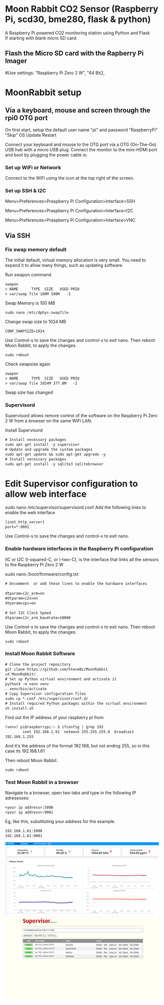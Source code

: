 # Moon Rabbit CO2 Sensor (Raspberry Pi, scd30, bme280, flask & python)
A Raspberry Pi powered CO2 monitoring station using Python and Flask  
If starting with blank micro SD card:
## Flash the Micro SD card with the Rapberry Pi Imager 
#Use settings: "Raspberry Pi Zero 2 W", "64 Bit2, 


# MoonRabbit setup

## Via a keyboard, mouse and screen through the rpi0 OTG port
On first start, setup the default user name "pi" and password "RaspberryPi"
"Skip" OS Update
Restart

Connect your keyboard and mouse to the OTG port via a OTG (On-The-Go) USB hub with a micro USB plug. Connect the monitor to the mini-HDMI port and boot by plugging the power cable in.  

### Set up WiFi or Network

Connect to the WiFi using the icon at the top right of the screen.

### Set up SSH & I2C

Menu>Preferences>Praspberry Pi Configuration>Interface>SSH

Menu>Preferences>Praspberry Pi Configuration>Interface>I2C

Menu>Preferences>Praspberry Pi Configuration>Interface>VNC

## Via SSH
### Fix swap memory default
The initial default, virtual memory allocation is very small.  You need to expand it to allow many things, such as updating software.

Run swapon command
```
swapon
> NAME      TYPE  SIZE   USED PRIO
> var/swap file 100M 100M   -2
```
Swap Memory is 100 MB
```
sudo nano /etc/dphys-swapfile
```
Change swap size to 1024 MB
```
CONF_SWAPSIZE=1024
```
Use Control-s to save the changes and control-x to exit nano.
Then reboot Moon Rabbit, to apply the changes.
```
sudo reboot
```
Check swapsize again
```
swapon
> NAME      TYPE  SIZE   USED PRIO
> var/swap file 1024M 377.8M   -2
```
Swap size has changed

### Supervisord

Supervisord allows remore control of the software on the Raspberry Pi Zero 2 W from a browser on the same WiFi LAN.

Install Supervisord
```
# Install necessary packages
sudo apt-get install -y supervisor
# Update and upgrade the system packages
sudo apt-get update && sudo apt-get upgrade -y
# Install necessary packages
sudo apt-get install -y sqlite3 sqlitebrowser
```

# Edit Supervisor configuration to allow web interface
sudo nano /etc/supervisor/supervisord.conf
Add the following lines to enable the web interface
```
[inet_http_server]
port=*:9001
```
Use Control-s to save the changes and control-x to exit nano.
### Enable hardware interfaces in the Raspberry Pi configuration
IIC or I2C (I-squared-C, or I-two-C), is the interface that links all the sensors to the Raspberry Pi Zero 2 W

sudo nano /boot/firmware/config.txt

```
# Uncomment  or add these lines to enable the hardware interfaces

dtparam=i2c_arm=on
#dtparam=i2s=on
dtparam=spi=on

# Set I2C Clock Speed
dtparam=i2c_arm_baudrate=10000
```
Use Control-s to save the changes and control-x to exit nano.
Then reboot Moon Rabbit, to apply the changes.
```
sudo reboot
```
### Install Moon Rabbit Software
```
# Clone the project repository
git clone https://github.com/SteveBz/MoonRabbit
cd MoonRabbit/
# Set up Python virtual environment and activate it
python3 -m venv venv
. venv/bin/activate
# Copy Supervisor configuration files
sudo cp *.conf /etc/supervisor/conf.d/
# Install required Python packages within the virtual environment
sh install.sh
```
Find out the IP address of your raspberry pi from
```
(venv) pi@raspberrypi:~ $ ifconfig | grep 192
        inet 192.168.1.61  netmask 255.255.255.0  broadcast 192.168.1.255
```
And it's the address of the format 192.168, but not ending 255, so in this case its 192.168.1.61

Then reboot Moon Rabbit.
```
sudo reboot
```

### Test Moon Rabbit in a browser
Navigate to a browser, open two tabs and type in the following IP adresesses:
```
<your ip address>:5000
<your ip address>:9001
```
Eg, like this, substituting your address for the example.
```
192.168.1.61:5000
192.168.1.61:9001
```
![Alt text](Screenshot%202024-06-08%20091042.png)
![Alt text](Screenshot%202024-06-08%20091122.png)
